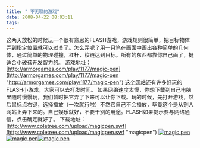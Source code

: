 ```yaml
---
title: " 不无聊的游戏"
date: 2008-04-22 08:03:11
tags:
---
```


这两天放松的时候玩一个很有意思的FLASH游戏，游戏规则很简单，把目标物体弄到指定位置就可以过关了。怎么弄呢？用一只笔在画面中画出各种简单的几何体，通过简单的物理碰撞，杠杆，铰链达到目标。所有的东西都靠你自己画了，挺适合小破孩开发智力的。 游戏地址：[http://armorgames.com/play/1177/magic-pen](http://armorgames.com/play/1177/magic-pen "http://armorgames.com/play/1177/magic-pen") [这个网站](http://armorgames.com/)还有许多好玩的FLASH小游戏，大家可以去打发时间。 如果网络速度太慢，你想下载到自己电脑里随时慢慢玩，我们暂时把它弄了下来可以让你下载。玩的时候，先打开游戏，然后鼠标点右键，选择播放（一次就行啦）不然它自己不会播放，毕竟这个是从别人网站上弄下来的。自己娱乐就好，不要干别的用途。FLASH如果提示要与网络通信，点击确定就好了。 下载地址：[http://www.coletree.com/upload/magicpen.swf](http://www.coletree.com/upload/magicpen.swf "magicpen") [![magic pen](../../../images/2008/04/1-thumb.jpg)](../../../images/2008/04/12.jpg) [![magic pen](../../../images/2008/04/2-thumb.jpg)](../../../images/2008/04/21.jpg)[![magic pen](../../../images/2008/04/3-thumb.jpg)](../../../images/2008/04/3.jpg)